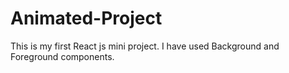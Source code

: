 # Animated-Project
This is my first React js mini project. I have used Background and Foreground components.
